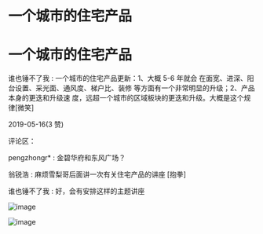 # 一个城市的住宅产品

# 一个城市的住宅产品

谁也锤不了我 : 一个城市的住宅产品更新：1、大概 5-6 年就会 在面宽、进深、阳台设置、采光面、通风度、梯户比、装修 等方面有一个非常明显的升级；2、产品本身的更迭和升级速 度，远超一个城市的区域板块的更迭和升级。大概是这个规 律[微笑]

2019-05-16(3 赞)

评论区：

pengzhongr* : 金碧华府和东风广场？

翁锐浩 : 麻烦雪梨哥后面讲一次有关住宅产品的讲座 [抱拳]

谁也锤不了我 : 好，会有安排这样的主题讲座

![image](img/Image_062.png)

![image](img/Image_063.png)